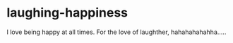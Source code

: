 # laughing-happiness
I love being happy at all times.
For the love of laughther, hahahahahahha.....
